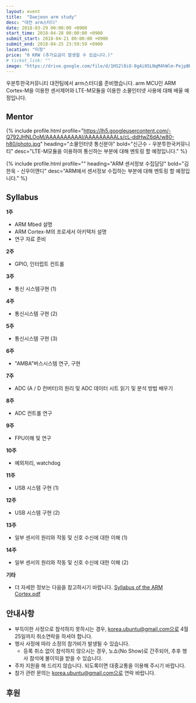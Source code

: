 ```yaml
---
layout: event
title:  "Daejeon arm study"
desc: "대전 arm스터디"
date: 2018-03-29 00:00:00 +0900
start_time: 2018-04-28 00:00:00 +0900
submit_start: 2018-04-21 00:00:00 +0900
submit_end: 2018-04-25 23:59:59 +0900
location: "미정"
price: "0 KRW (추가요금이 발생할 수 있습니다.)"
# ticket_link: ""
image: "https://drive.google.com/file/d/1HS2l0iO-8gAi0SLNqM4hWlm-PejpBHCM/view?usp=sharing"
---
```


우분투한국커뮤니티 대전팀에서 arm스터디를 준비했습니다.
arm MCU인 ARM Cortex-M을 이용한 센서제어와 LTE-M모듈을 이용한 소물인터넷 사용에 대해 배울 예정입니다.

## Mentor

{% include profile.html
  profile="https://lh5.googleusercontent.com/-Q792JHNLOoM/AAAAAAAAAAI/AAAAAAAAALs/cL-ddHwZ6dA/w80-h80/photo.jpg"
  heading="소물인터넷 통신분야" bold="신근수 - 우분투한국커뮤니티"
  desc="LTE-M모듈을 이용하여 통신하는 부분에 대해 멘토링 할 예정입니다." %}

{% include profile.html
  profile=""
  heading="ARM 센서정보 수집담당" bold="김한욱 - 신우이앤디"
  desc="ARM에서 센서정보 수집하는 부분에 대해 멘토링 할 예정입니다." %}

## Syllabus
**1주**
- ARM Mbed 설명
- ARM Cortex-M의 프로세서 아키텍처 설명
- 연구 자료 준비

**2주**
- GPIO, 인터럽트 컨트롤

**3주**
- 통신 시스템구현 (1)

**4주**
- 통신시스템 구현 (2)	

**5주**
- 통신시스템 구현 (3)

**6주**
- "AMBA"버스시스템 연구, 구현

**7주**
- ADC (A / D 컨버터)의 원리 및 ADC 데이터 시트 읽기 및 분석 방법 배우기

**8주**
- ADC 컨트롤 연구

**9주**
- FPU이해 및 연구

**10주**
- 예외처리, watchdog

**11주**
- USB 시스템 구현 (1)

**12주**
- USB 시스템 구현 (2)

**13주**
- 일부 센서의 원리와 작동 및 신호 수신에 대한 이해 (1)

**14주**
- 일부 센서의 원리와 작동 및 신호 수신에 대한 이해 (2)

**기타**
- 더 자세한 정보는 다음을 참고하시기 바랍니다.
[Syllabus of the ARM Cortex.pdf](https://drive.google.com/file/d/1t3WNt4kexhDCxT6ZICd2XYTDeXK9yk6-/view?usp=sharing)

## 안내사항
- 부득이한 사정으로 참석하지 못하시는 경우, korea.ubuntu@gmail.com으로 4월 25일까지 취소연락을 하셔야 합니다.
- 행사 사정에 따라 소정의 참가비가 발생될 수 있습니다.
  - 등록 취소 없이 참석하지 않으시는 경우, 노쇼(No Show)로 간주되어, 추후 행사 참석에 불이익을 받을 수 있습니다.
- 주차 지원을 해 드리지 않습니다. 되도록이면 대중교통을 이용해 주시기 바랍니다.
- 참가 관련 문의는 korea.ubuntu@gmail.com으로 연락 바랍니다.

## 후원
